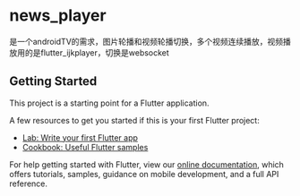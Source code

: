 # news_player

是一个androidTV的需求，图片轮播和视频轮播切换，多个视频连续播放，视频播放用的是flutter_ijkplayer，切换是websocket

## Getting Started

This project is a starting point for a Flutter application.

A few resources to get you started if this is your first Flutter project:

- [Lab: Write your first Flutter app](https://flutter.dev/docs/get-started/codelab)
- [Cookbook: Useful Flutter samples](https://flutter.dev/docs/cookbook)

For help getting started with Flutter, view our
[online documentation](https://flutter.dev/docs), which offers tutorials,
samples, guidance on mobile development, and a full API reference.
